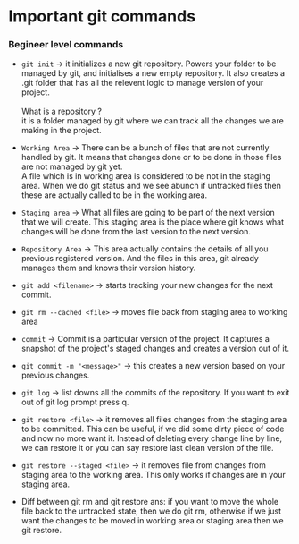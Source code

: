 # Important git commands

### Begineer level commands

- `git init` &rarr; it initializes a new git repository.
  Powers your folder to be managed by git, and initialises a new empty repository. It also creates a .git folder that has all the relevent logic to manage version of your project. <br><br>
  What is a repository ?<br>
  it is a folder managed by git where we can track all the changes we are making in the project.

- `Working Area` &rarr; There can be a bunch of files that are not currently handled by git. It means that changes done or to be done in those files are not managed by git yet.<br> A file which is in working area is considered to be not in the staging area. When we do git status and we see abunch if untracked files then these are actually called to be in the working area.

- `Staging area` &rarr; What all files are going to be part of the next version that we will create. This staging area is the place where git knows what changes will be done from the last version to the next version.

- `Repository Area` &rarr; This area actually contains the details of all you previous registered version. And the files in this area, git already manages them and knows their version history. <br>

- `git add <filename>` &rarr; starts tracking your new changes for the next commit.

- `git rm --cached <file>` &rarr; moves file back from staging area to working area <br>

- `commit` -> Commit is a particular version of the project. It captures a snapshot of the project's staged changes and creates a version out of it.

- `git commit -m "<message>"` &rarr; this creates a new version based on your previous changes.

- `git log` &rarr; list downs all the commits of the repository. If you want to exit out of git log prompt press q.

- `git restore <file>` &rarr; it removes all files changes from the staging area to be committed. This can be useful, if we did some dirty piece of code and now no more want it. Instead of deleting every change line by line, we can restore it or you can say restore last clean version of the file.

- `git restore --staged <file>` &rarr; it removes file from changes from staging area to the working area. This only works if changes are in your staging area.

- Diff between git rm and git restore ans: if you want to move the whole file back to the untracked state, then we do git rm, otherwise if we just want the changes to be moved in working area or staging area then we git restore.
